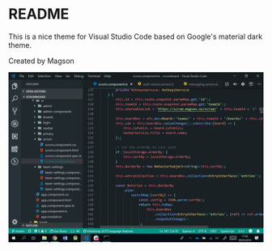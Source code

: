 # README

This is a nice theme for Visual Studio Code based on Google's material dark theme. 

Created by Magson

![](assets/screenshot.JPG)
